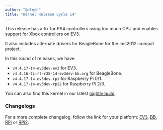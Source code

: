 ```yaml
---
author: "@dlech"
title: "Kernel Release Cycle 14"
---
```


This release has a fix for PS4 controllers using too much CPU and enables support
for Xbox controllers on EV3.

It also includes alternate drivers for BeagleBone for the lms2012-compat project.

<!--more-->

In this round of releases, we have:

* `v4.4.17-14-ev3dev-ev3` for EV3.
* `v4.4.16-ti-rt-r38-14-ev3dev-bb.org` for BeagleBone.
* `v4.4.17-14-ev3dev-rpi` for Raspberry Pi 0/1.
* `v4.4.17-14-ev3dev-rpi2` for Raspberry Pi 2/3.

You can also find this kernel in our latest [nightly build][download].

[download]: https://oss.jfrog.org/list/oss-snapshot-local/org/ev3dev/brickstrap/

### Changelogs

For a more complete changelog, follow the link for your platform:
[EV3][ev3-changelog], [BB][bb.org-changelog], [RPi][rpi-changelog] or [RPi2][rpi2-changelog].

[ev3-changelog]: https://github.com/ev3dev/ev3dev-kpkg/blob/d763f1a17461e4372b855def54832b196ce88295/ev3dev-ev3/changelog
[bb.org-changelog]: https://github.com/ev3dev/ev3dev-kpkg/blob/d763f1a17461e4372b855def54832b196ce88295/ev3dev-bb.org/changelog
[rpi-changelog]: https://github.com/ev3dev/ev3dev-kpkg/blob/d763f1a17461e4372b855def54832b196ce88295/ev3dev-rpi/changelog
[rpi2-changelog]: https://github.com/ev3dev/ev3dev-kpkg/blob/d763f1a17461e4372b855def54832b196ce88295/ev3dev-rpi2/changelog
